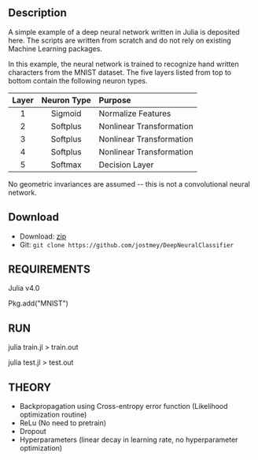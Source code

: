 ## Description

A simple example of a deep neural network written in Julia is deposited here. The scripts are written from scratch and do not rely on existing Machine Learning packages.

In this example, the neural network is trained to recognize hand written characters from the MNIST dataset. The five layers listed from top to bottom contain the following neuron types.

| Layer | Neuron Type | Purpose                  |
| :----:|:-----------:|:-------------------------|
| 1     | Sigmoid     | Normalize Features       |
| 2     | Softplus    | Nonlinear Transformation |
| 3     | Softplus    | Nonlinear Transformation |
| 4     | Softplus    | Nonlinear Transformation |
| 5     | Softmax     | Decision Layer           |

No geometric invariances are assumed -- this is not a convolutional neural network. 

## Download

* Download: [zip](https://github.com/jostmey/DeepNeuralClassifieer/zipball/master)
* Git: `git clone https://github.com/jostmey/DeepNeuralClassifier`

## REQUIREMENTS

Julia v4.0

Pkg.add("MNIST")

## RUN

julia train.jl > train.out

julia test.jl > test.out

## THEORY

* Backpropagation using Cross-entropy error function (Likelihood optimization routine)
* ReLu (No need to pretrain)
* Dropout
* Hyperparameters (linear decay in learning rate, no hyperparameter optimization)

